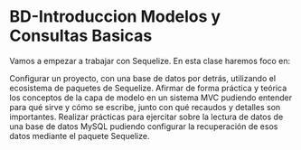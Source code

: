 # BD-Introduccion Modelos y Consultas Basicas

Vamos a empezar a trabajar con Sequelize. En esta clase haremos foco en:

Configurar un proyecto, con una base de datos por detrás, utilizando el ecosistema de paquetes de Sequelize.
Afirmar de forma práctica y teórica los conceptos de la capa de modelo en un sistema MVC pudiendo entender para qué sirve y cómo se escribe, junto con qué recaudos y detalles son importantes.
Realizar prácticas para ejercitar sobre la lectura de datos de una base de datos MySQL pudiendo configurar la recuperación de esos datos mediante el paquete Sequelize.
